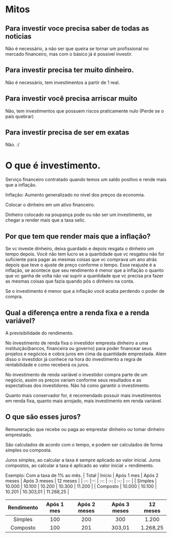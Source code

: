 # Mitos
## Para investir voce precisa saber de todas as noticias
Não é necessário, a não ser que queira se tornar um profissional no mercado financeiro, mas com o básico já é possível investir.

## Para investir precisa ter muito dinheiro.
Não é necessário, tem investimentos a partir de 1 real.

## Para investir você precisa arriscar muito
Não, tem investimentos que possuem riscos praticamente nulo (Perde se o pais quebrar)

## Para investir precisa de ser em exatas
Não. :/


# O que é investimento.
Serviço financeiro contratado quando temos um saldo positivo e rende mais que a inflação.

Inflação: Aumento generalizado no nivel dos preços da economia.

Colocar o dinheiro em um ativo financeiro.

Dinheiro colocado na poupança pode ou não ser um investimento, se chegar a render mais que a taxa selic.

## Por que tem que render mais que a inflação?
Se vc investe dinheiro, deixa guardado e depois resgata o dinheiro um tempo depois. Você não tem lucro se a quantidade que vc resgatou não for suficiente para pagar as mesmas coisas que vc comprava um ano atrás depois que teve o ajuste de preço conforme o tempo. Esse reajuste é a inflação, se acontece que seu rendimento é menor que a inflação o quanto que vc ganha de volta não vai suprir a quantidade que vc precisa pra fazer as mesmas coisas que fazia quando pôs o dinheiro na conta.

Se o investimento é menor que a inflação você acaba perdendo o poder de compra.

## Qual a diferença entre a renda fixa e a renda variável?
A previsibilidade do rendimento.

No investimento de renda fixa o investidor empresta dinheiro a uma instituição(bancos, financeira ou governo) para poder financear seus projetos e negócios e cobra juros em cima da quantidade emprestada. Além disso o investidor já conhece na hora do investimento a regra de rentabilidade e como receberá os juros.

No investimento de renda variável o investidor compra parte de um negócio, assim os preços variam conforme seus resultados e as espectativas dos investidores. Não há como garantir o investimento.

Quanto mais conservador for, é recomendado possuir mais investimentos em renda fixa, quanto mais arrojado, mais investimento em renda variável.

## O que são esses juros?
Remuneração que recebe ou paga ao emprestar dinheiro ou tomar dinheiro emprestado.

São calculados de acordo com o tempo, e podem ser calculados de forma simples ou composta.

Juros simples, ao calcular a taxa é sempre aplicado ao valor inicial.
Juros compostos, ao calcular a taxa é aplicado ao valor inicial + rendimento.

Exemplo: Com a taxa de 1% ao mês.
| Total     | Inicio    | Após 1 mes    | Após 2 meses  | Após 3 meses  | 12 meses      |
|   :-:     |:-:        |   :-:         |   :-:         |   :-:         |   :-:         |
| Simples   | 10.000    | 10.100        | 10.200        | 10.300        | 11.200        |
| Composto  | 10.000    | 10.100        | 10.201        | 10.303,01     | 11.268,25     |

| Rendimento    | Após 1 mes    | Após 2 meses  | Após 3 meses  | 12 meses      |
|   :-:         |   :-:         |   :-:         |   :-:         |   :-:         |
| Simples       | 100           | 200           | 300           | 1.200         |
| Composto      | 100           | 201           | 303,01        | 1.268,25      |